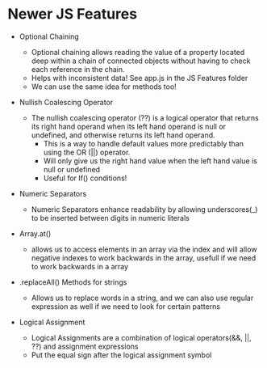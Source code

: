 # Newer JS Features

- Optional Chaining
    - Optional chaining allows reading the value of a property located deep within a chain of connected objects without having to check each reference in the chain. 
    - Helps with inconsistent data! See app.js in the JS Features folder
    - We can use the same idea for methods too!


- Nullish Coalescing Operator
    - The nullish coalescing operator (??) is a logical operator that returns its right hand operand when its left hand operand is null or undefined, and otherwise returns its left hand operand. 
        - This is a way to handle default values more predictably than using the OR (||) operator. 
        - Will only give us the right hand value when the left hand value is null or undefined
        - Useful for If() conditions!

- Numeric Separators
    - Numeric Separators enhance readability by allowing underscores(_) to be inserted between digits in numeric literals

- Array.at()
    - allows us to access elements in an array via the index and will allow negative indexes to work backwards in the array, usefull if we need to work backwards in a array

- .replaceAll() Methods for strings
    - Allows us to replace words in a string, and we can also use regular expression as well if we need to look for certain patterns

- Logical Assignment
    - Logical Assignments are a combination of logical operators(&&, ||, ??) and assignment expressions
    - Put the equal sign after the logical assignment symbol